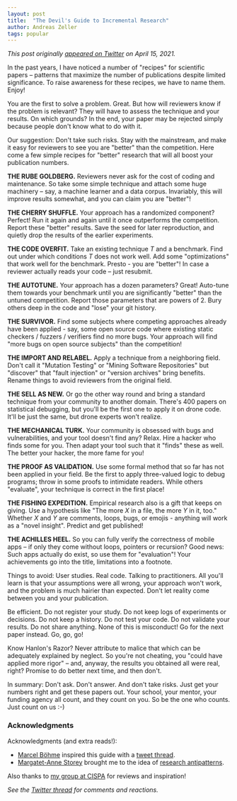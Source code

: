 ```yaml
---
layout: post
title:  "The Devil's Guide to Incremental Research"
author: Andreas Zeller
tags: popular
---
```


_This post originally [appeared on Twitter](https://twitter.com/andreaszeller/status/1382702351161655298?s=21) on April 15, 2021._

In the past years, I have noticed a number of "recipes" for scientific papers&nbsp;– patterns that maximize the number of publications despite limited significance. To raise awareness for these recipes, we have to name them. Enjoy!

You are the first to solve a problem. Great. But how will reviewers know if the problem is relevant? They will have to assess the technique and your results. On which grounds? In the end, your paper may be rejected simply because people don't know what to do with it.

Our suggestion: Don't take such risks. Stay with the mainstream, and make it easy for reviewers to see you are "better" than the competition. Here come a few simple recipes for "better" research that will all boost your publication numbers.

**THE RUBE GOLDBERG.** Reviewers never ask for the cost of coding and maintenance. So take some simple technique and attach some huge machinery – say, a machine learner and a data corpus. Invariably, this will improve results somewhat, and you can claim you are "better"!

**THE CHERRY SHUFFLE.** Your approach has a randomized component? Perfect! Run it again and again until it once outperforms the competition. Report these "better" results. Save the seed for later reproduction, and quietly drop the results of the earlier experiments.

**THE CODE OVERFIT.** Take an existing technique _T_ and a benchmark. Find out under which conditions _T_ does not work well. Add some "optimizations" that work well for the benchmark. Presto&nbsp;- you are "better"! In case a reviewer actually reads your code&nbsp;– just resubmit.

**THE AUTOTUNE.** Your approach has a dozen parameters? Great! Auto-tune them towards your benchmark until you are significantly "better" than the untuned competition. Report those parameters that are powers of 2. Bury others deep in the code and "lose" your git history.

**THE SURVIVOR.** Find some subjects where competing approaches already have been applied&nbsp;- say, some open source code where existing static checkers / fuzzers / verifiers find no more bugs. Your approach will find "more bugs on open source subjects" than the competition!

**THE IMPORT AND RELABEL.** Apply a technique from a neighboring field. Don't call it "Mutation Testing" or "Mining Software Repositories" but "discover" that "fault injection" or "version archives" bring benefits. Rename things to avoid reviewers from the original field.

**THE SELL AS NEW.** Or go the other way round and bring a standard technique from your community to another domain. There's 400 papers on statistical debugging, but you'll be the first one to apply it on drone code. It'll be just the same, but drone experts won't realize.

**THE MECHANICAL TURK.** Your community is obsessed with bugs and vulnerabilities, and your tool doesn't find any? Relax. Hire a hacker who finds some for you. Then adapt your tool such that it "finds" these as well. The better your hacker, the more fame for you!

**THE PROOF AS VALIDATION.** Use some formal method that so far has not been applied in your field. Be the first to apply three-valued logic to debug programs; throw in some proofs to intimidate readers. While others "evaluate", your technique is correct in the first place!

**THE FISHING EXPEDITION.** Empirical research also is a gift that keeps on giving. Use a hypothesis like "The more _X_ in a file, the more _Y_ in it, too." Whether _X_ and _Y_ are comments, loops, bugs, or emojis&nbsp;- anything will work as a "novel insight". Predict and get published!

**THE ACHILLES HEEL.** So you can fully verify the correctness of mobile apps – if only they come without loops, pointers or recursion? Good news: Such apps actually do exist, so use them for "evaluation"! Your achievements go into the title, limitations into a footnote.

Things to avoid: User studies. Real code. Talking to practitioners. All you'll learn is that your assumptions were all wrong, your approach won't work, and the problem is much hairier than expected. Don't let reality come between you and your publication.

Be efficient. Do not register your study. Do not keep logs of experiments or decisions. Do not keep a history. Do not test your code. Do not validate your results. Do not share anything. None of this is misconduct! Go for the next paper instead. Go, go, go!

Know Hanlon's Razor? Never attribute to malice that which can be adequately explained by neglect. So you're not cheating, you "could have applied more rigor" – and, anyway, the results you obtained all were real, right? Promise to do better next time, and then don't.

In summary: Don't ask. Don't answer. And don't take risks. Just get your numbers right and get these papers out. Your school, your mentor, your funding agency all count, and they count on you. So be the one who counts. Just count on us :-)


### Acknowledgments

Acknowledgments (and extra reads!):

* [Marcel Böhme](https://mboehme.github.io) inspired this guide with a [tweet thread](https://twitter.com/mboehme_/status/1379590234808086529?s=21).
* [Margatet-Anne Storey](https://www.margaretstorey.com) brought me to the idea of [research antipatterns](https://github.com/margaretstorey/mixed-methods/blob/main/mixed-methods.md#antipatterns).

Also thanks to [my group at CISPA](https://andreas-zeller.info/Group.html) for reviews and inspiration!

_See the [Twitter thread](https://twitter.com/andreaszeller/status/1382702351161655298?s=21) for comments and reactions._



